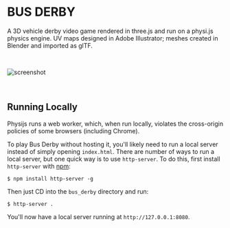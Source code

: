 # BUS DERBY

A 3D vehicle derby video game rendered in three.js and run on a physi.js physics engine. UV maps designed in Adobe Illustrator; meshes created in Blender and imported as glTF. 

<br>

![screenshot](https://dzwonsemrish7.cloudfront.net/items/2m0U072g25250e0I3m19/ezgif.com-video-to-gif.gif)

<br>

## Running Locally

Physijs runs a web worker, which, when run locally, violates the cross-origin policies of some browsers (including Chrome). 

To play Bus Derby without hosting it, you'll likely need to run a local server instead of simply opening `index.html`. There are number of ways to run a local server, but one quick way is to use `http-server`. To do this, first install `http-server` with [npm](https://www.npmjs.com/get-npm):

```
$ npm install http-server -g
```

Then just CD into the `bus_derby` directory and run:

```
$ http-server .
```

You'll now have a local server running at `http://127.0.0.1:8080`.